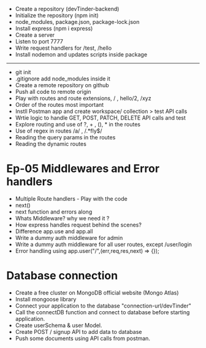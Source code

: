 - Create a repository (devTinder-backend)
- Initialize the repository (npm init)
- node_modules, package.json, package-lock.json
- Install express (npm i express)
- Create a server
- Listen to port 7777
- Write request handlers for /test, /hello
- Install nodemon and updates scripts inside package

--------
- git init
- .gitignore add node_modules inside it
- Create a remote repository on github
- Push all code to remote origin
- Play with routes and route extensions, / , hello/2, /xyz
- Order of the routes most important
- Instll Postman app and create workspace/ collection > test API calls
- Wrtie logic to handle GET, POST, PATCH, DELETE API calls and test
- Explore routing and use of ?, + , (), * in the routes
- Use of regex in routes /a/ , /.*fly$/
- Reading the query params in the routes
- Reading the dynamic routes

 # Ep-05 Middlewares and Error handlers
 - Multiple Route handlers - Play with the code
 - next()
 - next function and errors along 
 - Whats Middleware? why we need it ?
 - How express handles request behind the scenes?
 - Difference app.use and app.all
 - Write a dummy auth middleware for admin
 - Write a dummy auth middleware for all user routes, except /user/login
 - Error handling using app.user("/",(err,req,res,next) => {});

 # Database connection
 - Create a free cluster on MongoDB official website (Mongo Atlas)
 - Install mongoose library 
 - Connect your application to the database "connection-url/devTinder"
 - Call the connectDB function and connect to database before starting application.
 - Create userSchema & user Model.
 - Create POST / signup API to add data to database
 - Push some documents using API calls from postman.